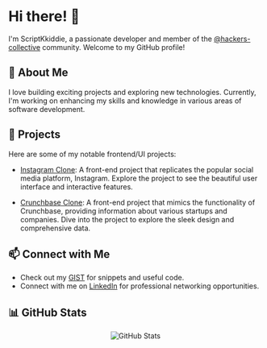 # Hi there! 👋

I'm ScriptKkiddie, a passionate developer and member of the [@hackers-collective](https://github.com/hackers-collective) community. Welcome to my GitHub profile!

## 🌱 About Me

I love building exciting projects and exploring new technologies. Currently, I'm working on enhancing my skills and knowledge in various areas of software development.

## 💼 Projects

Here are some of my notable frontend/UI projects:

- [Instagram Clone](https://clone-x.shobhitsharma.net/Instagram/): A front-end project that replicates the popular social media platform, Instagram. Explore the project to see the beautiful user interface and interactive features.

- [Crunchbase Clone](https://clone-x.shobhitsharma.net/Crunchbase/): A front-end project that mimics the functionality of Crunchbase, providing information about various startups and companies. Dive into the project to explore the sleek design and comprehensive data.

## 📫 Connect with Me

- Check out my [GIST](https://gist.github.com/scriptkkiddie) for snippets and useful code.
- Connect with me on [LinkedIn](https://www.linkedin.com/in/scriptkkiddie) for professional networking opportunities.

## 📊 GitHub Stats

<p align="center">
  <img src="https://github-readme-stats.vercel.app/api?username=scriptkkiddie&show_icons=true&theme=tokyonight" alt="GitHub Stats" />
</p>

